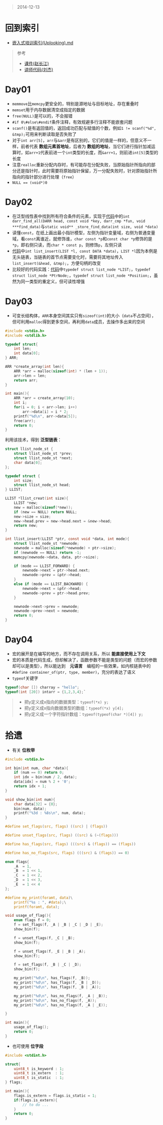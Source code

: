 > 2014-12-13

回到索引
=======
- [嵌入式培训索引(Uplooking).md](http://chinapub.duapp.com/gen_md?src=https%3A%2F%2Fgitcafe.com%2Fzyxstar%2Fmd_note%2Fraw%2Fmaster%2Fdocs%2FSkill%2F%25E5%25B5%258C%25E5%2585%25A5%25E5%25BC%258F%25E5%259F%25B9%25E8%25AE%25AD%25E7%25B4%25A2%25E5%25BC%2595%2528Uplooking%2529.md)

> 参考
>
> - [课件(赵长江)](https://gitcafe.com/zyxstar/md_note/tree/master/data/DataStructure)
> - [讲师代码(刘杰)](https://github.com/zyxstar/exam_c/tree/master/data_structure)


Day01
=========
- `memmove`比`memcpy`更安全的，特别是源地址与目标地址，存在重叠时
- `memset`用于内存数据清空成指定的数据
- `free(NULL)`是可以的，不会报错
- `#if 0\#else\#endif`条件注释，有效规避多行注释不能嵌套问题
- `scanf()`是有返回值的，返回成功匹配与赋值的个数，例如`1 != scanf("%d", &tmp);`可用来判断读取是否失败了
- 对于`int arr[5]`，`arr`与`&arr`是有区别的，它们的值是一样的，但意义不一样，前者代表 __数组元素首地址__，后者为 __数组的地址__，当它们进行指针加减运算时，如`arr+1`代表前进一个`int`类型的长度，而`&arr+1`，则前进`int[5]`类型的长度
- 注意`realloc`重新分配内存时，有可能存在分配失败，当原始指针所指向的部分还是指针时，此时需要将原始指针保留，万一分配失败时，针对原始指针所指向的指针部分进行处理（`free`）
- `NULL == (void*)0`


Day02
=========
- 在泛型线性表中找到所有符合条件的元素，实现于[代码](https://github.com/zyxstar/exam_c/blob/master/data_structure/darr/darr.c)中的`int darr_find_all(DARR head, const void *key, darr_cmp *fun, void ***find_data)`与`static void** _store_find_data(int size, void *data)`
- 读懂`const`，在纸上画出最小指针模型，左侧为指针变量域，右侧为普通变量域，看`const`离谁近，就修饰谁，`char const *p`和`const char *p`修饰的是`*p`，即右侧只读，而`char * const p`，则修饰`p`，左侧只读
- [代码](https://github.com/zyxstar/exam_c/blob/master/data_structure/list/list.c)中`int list_insert(LIST *l, const DATA *data)`，`LIST *l`因为本例是无头链表，当链表的首节点需要变化时，需要将其地址传入`list_insert(&head, &tmp);`，方便句柄的改变
- 比较好的代码实践：[代码](https://github.com/zyxstar/exam_c/blob/master/data_structure/list/list1/list.h)中`typedef struct list_node *LIST;`，`typedef struct list_node *PtrNode;`，`typedef struct list_node *Position;`，虽然为同一类型的重定义，但可读性增强


Day03
=========
- 可变长结构体，`ARR`本身空间其实只有`sizeof(int)`的大小（`data`不占空间），但可利用`malloc`得到更多空间，再利用`data`成员，去操作多出来的空间

<!-- run -->

```c
#include <stdio.h>
#include <stdlib.h>

typedef struct{
    int len;
    int data[0];
} ARR;

ARR *create_array(int len){
    ARR *arr = malloc(sizeof(int) * (len + 1));
    arr->len = len;
    return arr;
}

int main(){
    ARR *arr = create_array(10);
    int i;
    for(i = 0; i < arr->len; i++)
        arr->data[i] = i * 2;
    printf("%d\n", arr->data[5]);
    free(arr);
    return 0;
}

```

利用该技术，得到 __泛型链表__：

```c
struct llist_node_st {
    struct llist_node_st *prev;
    struct llist_node_st *next;
    char data[0];
};

typedef struct {
    int size;
    struct llist_node_st head;
} LLIST;

LLIST *llist_creat(int size){
    LLIST *new;
    new = malloc(sizeof(*new));
    if (new == NULL) return NULL;
    new->size = size;
    new->head.prev = new->head.next = &new->head;
    return new;
}

int llist_insert(LLIST *ptr, const void *data, int mode){
    struct llist_node_st *newnode;
    newnode = malloc(sizeof(*newnode) + ptr->size);
    if (newnode == NULL) return -1;
    memcpy(newnode->data, data, ptr->size);

    if (mode == LLIST_FORWARD) {
        newnode->next = ptr->head.next;
        newnode->prev = &ptr->head;
    }
    else if (mode == LLIST_BACKWARD) {
        newnode->next = &ptr->head;
        newnode->prev = ptr->head.prev;
    }

    newnode->next->prev = newnode;
    newnode->prev->next = newnode;
    return 0;
}
```

Day04
=========
- 宏的展开是在编写的地方，而不存在调用关系，所以 __能直接使用上下文__
- 宏的本质是代码生成，但却解决了，函数参数不能是类型的问题（而宏的参数却可以是类型），所以能达到　__元语言__　编程的一些效果，如内核链表中的`#define container_of(ptr, type, member)`，充分的表达了语义
- `typeof`关键字

```c
typeof(char []) charray = "hello";
typeof(int [20]) intarr = {1,2,3,4};`
```

> - 把y定义成x指向的数据类型：`typeof(*x) y;`
> - 把y定义成x指向数据类型的数组：`typeof(*x) y[4];`
> - 把y定义成一个字符指针数组：`typeof(typeof(char *)[4]) y;`

拾遗
===========
- 有关 __位枚举__

<!-- run -->

```c
#include <stdio.h>

int bin(int num, char *data){
    if (num == 0) return 0;
    int idx = bin(num / 2, data);
    data[idx] = num % 2 + '0';
    return idx + 1;
}

void show_bin(int num){
    char data[32] = {0};
    bin(num, data);
    printf("%3d : %8s\n", num, data);
}

#define set_flags(src, flags) ((src) | (flags))

#define unset_flags(src, flags) ((src) & (~(flags)))

#define has_flags(src, flags) (((src) & (flags)) == (flags))

#define has_no_flags(src, flags) (((src) & (flags)) == 0)

enum flags{
    _A  = 1,
    _B  = 1 << 1,
    _C  = 1 << 2,
    _D  = 1 << 3,
    _E  = 1 << 4
};

#define my_print(foramt, data)\
    printf("%s : ", #data);\
    printf(foramt, data);

void usage_of_flag(){
    enum flags f = 0;
    f = set_flags(f, _A | _B | _C | _D | _E);
    show_bin(f);

    f = unset_flags(f, _C | _B);
    show_bin(f);

    f = unset_flags(f, _E | _B | _A);
    show_bin(f);

    f = set_flags(f, _B | _C | _D);
    show_bin(f);

    my_print("%d\n", has_flags(f, _B));
    my_print("%d\n", has_flags(f, _B | _D));
    my_print("%d\n", has_flags(f, _B | _A));

    my_print("%d\n", has_no_flags(f, _A | _B));
    my_print("%d\n", has_no_flags(f, _A));
    my_print("%d\n", has_no_flags(f, _A | _E));

}

int main(){
    usage_of_flag();
    return 0;
}
```

- 也可使用 __位字段__

```c
#include <stdint.h>

struct{
    uint8_t is_keyword : 1;
    uint8_t is_extern  : 1;
    uint8_t is_static  : 1;
} flags;

int main(){
    flags.is_extern = flags.is_static = 1;
    if(flags.is_extern){
        // to do ...
    }
    return 0;
}
```
